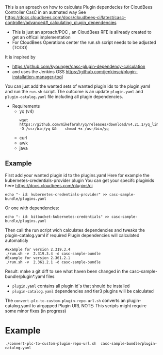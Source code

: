 This is an aproach on how to calculate Plugin dependecies for CloudBees Controller CasC in an autmated way
See https://docs.cloudbees.com/docs/cloudbees-ci/latest/casc-controller/advanced#_calculating_plugin_dependencies
* This is just an aproach/POC , an CloudBees RFE is allready created to get an offical implementation
* For CloudBees Operations center the run.sh script needs to be adjusted (TODO) 

It is inspired by 
  * https://github.com/kyounger/casc-plugin-dependency-calculation
  * and uses the Jenkins OSS https://github.com/jenkinsci/plugin-installation-manager-tool 

You can just add the wanted sets of wanted plugin ids to the plugin.yaml and run the `run.sh` script.
The outcome is an update `plugin.yaml` and `plugin-catalog.yaml` file including all plugin dependencies.

* Requirements
  * yq (v4)
    ```
    wget https://github.com/mikefarah/yq/releases/download/v4.21.1/yq_linux_amd64  -O /usr/bin/yq &&    chmod +x /usr/bin/yq
    ```
  * curl
  * awk
  * java
    

## Example

First add your wanted plugin id to the plugins.yaml
Here for example the kubernetes-credentials-provider plugin
You can get your specifc pluginids here https://docs.cloudbees.com/plugins/ci
```
echo "- id: kubernetes-credentials-provider" >> casc-sample-bundle/plugins.yaml
```

Or one with dependencies:
```
echo "- id: bitbucket-kubernetes-credentials" >> casc-sample-bundle/plugins.yaml
```

Then call the run script wich calculates dependencies and tweaks the plugin-catalog.yaml if required
Plugin dependencies will calculated automaticly
```
#Example for version 2.319.3.4 
./run.sh -v  2.319.3.4 -d casc-sample-bundle
#Example for version 2.361.2.1 
./run.sh -v  2.361.2.1 -d casc-sample-bundle
```

Result: make a git diff to see what haven been changed in the casc-sample-bundle/plugin*.yaml files 

* `plugin.yaml` contains all plugin id`s that should be installed
* `plugin-catalog.yaml` dependencies and tier3 plugins will be calculated  



The `convert-plc-to-custom-plugin-repo-url.sh`  converts an plugin-catalog.yaml to airgapped Plugin URL
NOTE: This scripts might require some minor fixes (in progress)
# Example

```
./convert-plc-to-custom-plugin-repo-url.sh  casc-sample-bundle/plugin-catalog.yaml
```






